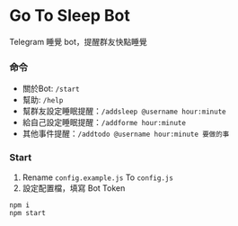 # Go To Sleep Bot
Telegram 睡覺 bot，提醒群友快點睡覺

### 命令

- 關於Bot: `/start`
- 幫助: `/help`
- 幫群友設定睡眠提醒：`/addsleep @username hour:minute`
- 給自己設定睡眠提醒：`/addforme hour:minute`
- 其他事件提醒：`/addtodo @username hour:minute 要做的事`

### Start

1. Rename `config.example.js` To `config.js`
2. 設定配置檔，填寫 Bot Token

```
npm i
npm start
```
